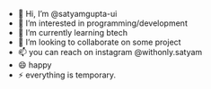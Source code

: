 - 👋 Hi, I’m @satyamgupta-ui
- 👀 I’m interested in programming/development
- 🌱 I’m currently learning btech
- 💞️ I’m looking to collaborate on some project
- 📫 you can reach on instagram @withonly.satyam  
- 😄 happy
- ⚡ everything is temporary.


